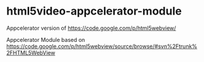 html5video-appcelerator-module
==============================

Appcelerator version of https://code.google.com/p/html5webview/

Appcelerator Module based on https://code.google.com/p/html5webview/source/browse/#svn%2Ftrunk%2FHTML5WebView
